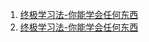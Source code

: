 1. [终极学习法-你能学会任何东西](https://mp.weixin.qq.com/s/xYvJ1tBXVZCwbssmE3A-yg)
2. [终极学习法-你能学会任何东西](https://tlanyan.pp.ua/you-can-learn-everything/)
